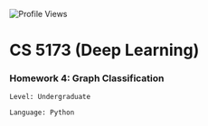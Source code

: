 ![Profile Views](https://komarev.com/ghpvc/?username=anay-a-joshi&color=green)  

# CS 5173 (Deep Learning) 
### Homework 4: Graph Classification  
```Level: Undergraduate```  
  
```Language: Python``` 

